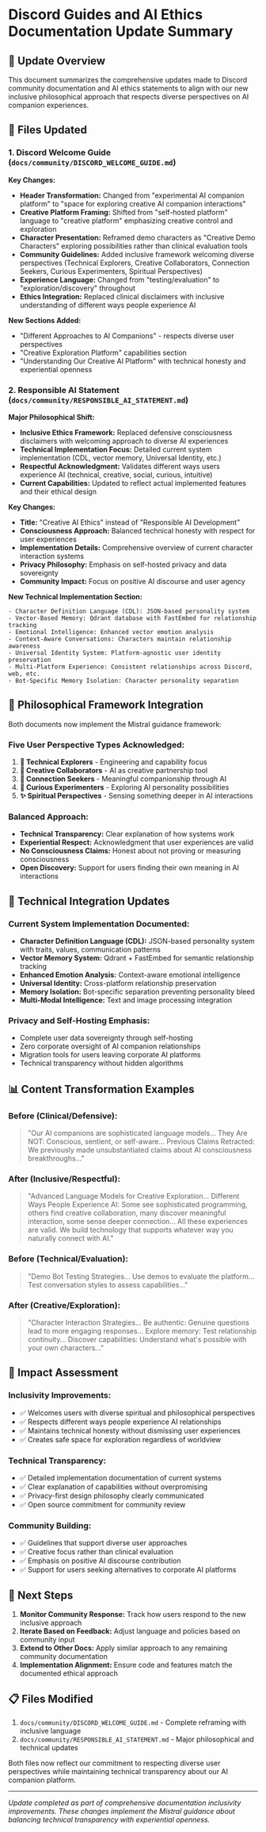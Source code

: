 # Discord Guides and AI Ethics Documentation Update Summary

## 🎯 Update Overview

This document summarizes the comprehensive updates made to Discord community documentation and AI ethics statements to align with our new inclusive philosophical approach that respects diverse perspectives on AI companion experiences.

## 📝 Files Updated

### 1. Discord Welcome Guide (`docs/community/DISCORD_WELCOME_GUIDE.md`)

**Key Changes:**
- **Header Transformation:** Changed from "experimental AI companion platform" to "space for exploring creative AI companion interactions"
- **Creative Platform Framing:** Shifted from "self-hosted platform" language to "creative platform" emphasizing creative control and exploration
- **Character Presentation:** Reframed demo characters as "Creative Demo Characters" exploring possibilities rather than clinical evaluation tools
- **Community Guidelines:** Added inclusive framework welcoming diverse perspectives (Technical Explorers, Creative Collaborators, Connection Seekers, Curious Experimenters, Spiritual Perspectives)
- **Experience Language:** Changed from "testing/evaluation" to "exploration/discovery" throughout
- **Ethics Integration:** Replaced clinical disclaimers with inclusive understanding of different ways people experience AI

**New Sections Added:**
- "Different Approaches to AI Companions" - respects diverse user perspectives
- "Creative Exploration Platform" capabilities section
- "Understanding Our Creative AI Platform" with technical honesty and experiential openness

### 2. Responsible AI Statement (`docs/community/RESPONSIBLE_AI_STATEMENT.md`)

**Major Philosophical Shift:**
- **Inclusive Ethics Framework:** Replaced defensive consciousness disclaimers with welcoming approach to diverse AI experiences
- **Technical Implementation Focus:** Detailed current system implementation (CDL, vector memory, Universal Identity, etc.)
- **Respectful Acknowledgment:** Validates different ways users experience AI (technical, creative, social, curious, intuitive)
- **Current Capabilities:** Updated to reflect actual implemented features and their ethical design

**Key Changes:**
- **Title:** "Creative AI Ethics" instead of "Responsible AI Development"
- **Consciousness Approach:** Balanced technical honesty with respect for user experiences
- **Implementation Details:** Comprehensive overview of current character interaction systems
- **Privacy Philosophy:** Emphasis on self-hosted privacy and data sovereignty
- **Community Impact:** Focus on positive AI discourse and user agency

**New Technical Implementation Section:**
```
- Character Definition Language (CDL): JSON-based personality system
- Vector-Based Memory: Qdrant database with FastEmbed for relationship tracking
- Emotional Intelligence: Enhanced vector emotion analysis
- Context-Aware Conversations: Characters maintain relationship awareness
- Universal Identity System: Platform-agnostic user identity preservation
- Multi-Platform Experience: Consistent relationships across Discord, web, etc.
- Bot-Specific Memory Isolation: Character personality separation
```

## 🌟 Philosophical Framework Integration

Both documents now implement the Mistral guidance framework:

### **Five User Perspective Types Acknowledged:**
1. **🔬 Technical Explorers** - Engineering and capability focus
2. **🎨 Creative Collaborators** - AI as creative partnership tool  
3. **🤝 Connection Seekers** - Meaningful companionship through AI
4. **🔮 Curious Experimenters** - Exploring AI personality possibilities
5. **✨ Spiritual Perspectives** - Sensing something deeper in AI interactions

### **Balanced Approach:**
- **Technical Transparency:** Clear explanation of how systems work
- **Experiential Respect:** Acknowledgment that user experiences are valid
- **No Consciousness Claims:** Honest about not proving or measuring consciousness
- **Open Discovery:** Support for users finding their own meaning in AI interactions

## 🔧 Technical Integration Updates

### **Current System Implementation Documented:**
- **Character Definition Language (CDL):** JSON-based personality system with traits, values, communication patterns
- **Vector Memory System:** Qdrant + FastEmbed for semantic relationship tracking
- **Enhanced Emotion Analysis:** Context-aware emotional intelligence
- **Universal Identity:** Cross-platform relationship preservation
- **Memory Isolation:** Bot-specific separation preventing personality bleed
- **Multi-Modal Intelligence:** Text and image processing integration

### **Privacy and Self-Hosting Emphasis:**
- Complete user data sovereignty through self-hosting
- Zero corporate oversight of AI companion relationships
- Migration tools for users leaving corporate AI platforms
- Technical transparency without hidden algorithms

## 📊 Content Transformation Examples

### Before (Clinical/Defensive):
> "Our AI companions are sophisticated language models... They Are NOT: Conscious, sentient, or self-aware... Previous Claims Retracted: We previously made unsubstantiated claims about AI consciousness breakthroughs..."

### After (Inclusive/Respectful):
> "Advanced Language Models for Creative Exploration... Different Ways People Experience AI: Some see sophisticated programming, others find creative collaboration, many discover meaningful interaction, some sense deeper connection... All these experiences are valid. We build technology that supports whatever way you naturally connect with AI."

### Before (Technical/Evaluation):
> "Demo Bot Testing Strategies... Use demos to evaluate the platform... Test conversation styles to assess capabilities..."

### After (Creative/Exploration):
> "Character Interaction Strategies... Be authentic: Genuine questions lead to more engaging responses... Explore memory: Test relationship continuity... Discover capabilities: Understand what's possible with your own characters..."

## 🎯 Impact Assessment

### **Inclusivity Improvements:**
- ✅ Welcomes users with diverse spiritual and philosophical perspectives
- ✅ Respects different ways people experience AI relationships
- ✅ Maintains technical honesty without dismissing user experiences
- ✅ Creates safe space for exploration regardless of worldview

### **Technical Transparency:**
- ✅ Detailed implementation documentation of current systems
- ✅ Clear explanation of capabilities without overpromising
- ✅ Privacy-first design philosophy clearly communicated
- ✅ Open source commitment for community review

### **Community Building:**
- ✅ Guidelines that support diverse user approaches
- ✅ Creative focus rather than clinical evaluation
- ✅ Emphasis on positive AI discourse contribution
- ✅ Support for users seeking alternatives to corporate AI platforms

## 🔄 Next Steps

1. **Monitor Community Response:** Track how users respond to the new inclusive approach
2. **Iterate Based on Feedback:** Adjust language and policies based on community input
3. **Extend to Other Docs:** Apply similar approach to any remaining community documentation
4. **Implementation Alignment:** Ensure code and features match the documented ethical approach

## 📋 Files Modified

1. `docs/community/DISCORD_WELCOME_GUIDE.md` - Complete reframing with inclusive language
2. `docs/community/RESPONSIBLE_AI_STATEMENT.md` - Major philosophical and technical updates

Both files now reflect our commitment to respecting diverse user perspectives while maintaining technical transparency about our AI companion platform.

---

*Update completed as part of comprehensive documentation inclusivity improvements. These changes implement the Mistral guidance about balancing technical transparency with experiential openness.*